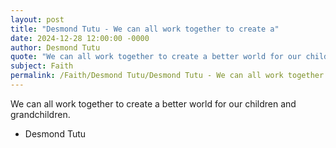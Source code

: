 ```yaml
---
layout: post
title: "Desmond Tutu - We can all work together to create a"
date: 2024-12-28 12:00:00 -0000
author: Desmond Tutu
quote: "We can all work together to create a better world for our children and grandchildren."
subject: Faith
permalink: /Faith/Desmond Tutu/Desmond Tutu - We can all work together to create a
---
```


We can all work together to create a better world for our children and grandchildren.

- Desmond Tutu

